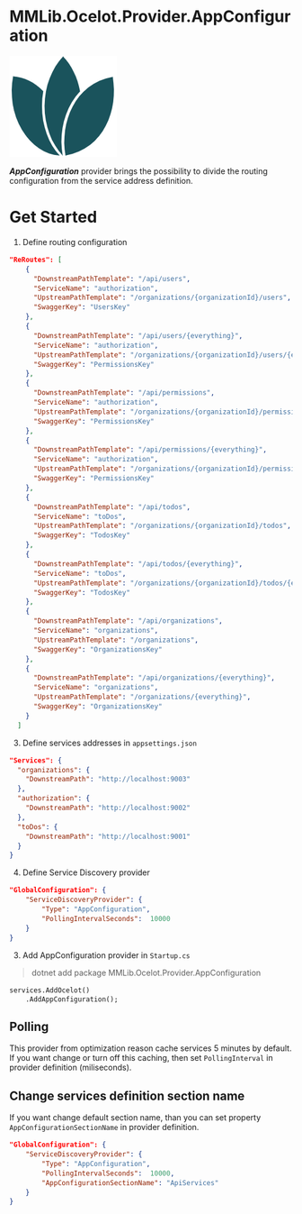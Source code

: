 # MMLib.Ocelot.Provider.AppConfiguration

![logo](/src/MMLib.Ocelot.Provider.AppConfiguration/icon.png)

***AppConfiguration*** provider brings the possibility to divide the routing configuration from the service address definition.

# Get Started

1. Define routing configuration

```json
"ReRoutes": [
    {
      "DownstreamPathTemplate": "/api/users",
      "ServiceName": "authorization",
      "UpstreamPathTemplate": "/organizations/{organizationId}/users",
      "SwaggerKey": "UsersKey"
    },
    {
      "DownstreamPathTemplate": "/api/users/{everything}",
      "ServiceName": "authorization",
      "UpstreamPathTemplate": "/organizations/{organizationId}/users/{everything}",
      "SwaggerKey": "PermissionsKey"
    },
    {
      "DownstreamPathTemplate": "/api/permissions",
      "ServiceName": "authorization",
      "UpstreamPathTemplate": "/organizations/{organizationId}/permissions",
      "SwaggerKey": "PermissionsKey"
    },
    {
      "DownstreamPathTemplate": "/api/permissions/{everything}",
      "ServiceName": "authorization",
      "UpstreamPathTemplate": "/organizations/{organizationId}/permissions/{everything}",
      "SwaggerKey": "PermissionsKey"
    },
    {
      "DownstreamPathTemplate": "/api/todos",
      "ServiceName": "toDos",
      "UpstreamPathTemplate": "/organizations/{organizationId}/todos",
      "SwaggerKey": "TodosKey"
    },
    {
      "DownstreamPathTemplate": "/api/todos/{everything}",
      "ServiceName": "toDos",
      "UpstreamPathTemplate": "/organizations/{organizationId}/todos/{everything}",
      "SwaggerKey": "TodosKey"
    },
    {
      "DownstreamPathTemplate": "/api/organizations",
      "ServiceName": "organizations",
      "UpstreamPathTemplate": "/organizations",
      "SwaggerKey": "OrganizationsKey"
    },
    {
      "DownstreamPathTemplate": "/api/organizations/{everything}",
      "ServiceName": "organizations",
      "UpstreamPathTemplate": "/organizations/{everything}",
      "SwaggerKey": "OrganizationsKey"
    }
  ]
```

3. Define services addresses in `appsettings.json`

```json
"Services": {
  "organizations": {
    "DownstreamPath": "http://localhost:9003"
  },
  "authorization": {
    "DownstreamPath": "http://localhost:9002"
  },
  "toDos": {
    "DownstreamPath": "http://localhost:9001"
  }
}
```

4. Define Service Discovery provider

```json
"GlobalConfiguration": {
    "ServiceDiscoveryProvider": {
        "Type": "AppConfiguration",
        "PollingIntervalSeconds":  10000
    }
}
```

3. Add AppConfiguration provider in `Startup.cs`

> dotnet add package MMLib.Ocelot.Provider.AppConfiguration

```CSharp
services.AddOcelot()
    .AddAppConfiguration();
```

## Polling

This provider from optimization reason cache services 5 minutes by default. If you want change or turn off this caching, then set `PollingInterval` in provider definition (miliseconds).

## Change services definition section name

If you want change default section name, than you can set property `AppConfigurationSectionName` in provider definition.

```json
"GlobalConfiguration": {
    "ServiceDiscoveryProvider": {
        "Type": "AppConfiguration",
        "PollingIntervalSeconds":  10000,
        "AppConfigurationSectionName": "ApiServices"
    }
}
